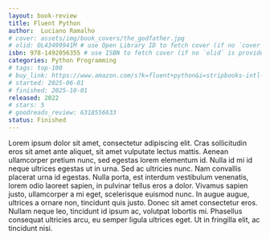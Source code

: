 ```yaml
---
layout: book-review
title: Fluent Python
author:  Luciano Ramalho
# cover: assets/img/book_covers/the_godfather.jpg
# olid: OL43499941M # use Open Library ID to fetch cover (if no `cover` is provided)
isbn: 978-1492056355 # use ISBN to fetch cover (if no `olid` is provided, dashes are optional)
categories: Python Programming
# tags: top-100
# buy_link: https://www.amazon.com/s?k=fluent+python&i=stripbooks-intl-ship&crid=1DT74OUN8251X&sprefix=fluent+python%2Cstripbooks-intl-ship%2C416&ref=nb_sb_noss_1
# started: 2025-06-01
# finished: 2025-10-01
released: 2022
# stars: 5
# goodreads_review: 6318556633
status: Finished
---
```


Lorem ipsum dolor sit amet, consectetur adipiscing elit. Cras sollicitudin eros sit amet ante aliquet, sit amet vulputate lectus mattis. Aenean ullamcorper pretium nunc, sed egestas lorem elementum id. Nulla id mi id neque ultrices egestas ut in urna. Sed ac ultricies nunc. Nam convallis placerat urna id egestas. Nulla porta, est interdum vestibulum venenatis, lorem odio laoreet sapien, in pulvinar tellus eros a dolor. Vivamus sapien justo, ullamcorper a mi eget, scelerisque euismod nunc. In augue augue, ultrices a ornare non, tincidunt quis justo. Donec sit amet consectetur eros. Nullam neque leo, tincidunt id ipsum ac, volutpat lobortis mi. Phasellus consequat ultricies arcu, eu semper ligula ultrices eget. Ut in fringilla elit, ac tincidunt nisi.